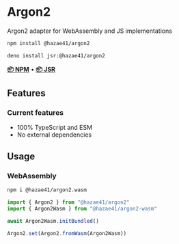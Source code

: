 # Argon2

Argon2 adapter for WebAssembly and JS implementations

```bash
npm install @hazae41/argon2
```

```bash
deno install jsr:@hazae41/argon2
```

[**📦 NPM**](https://www.npmjs.com/package/@hazae41/argon2) • [**📦 JSR**](https://jsr.io/@hazae41/argon2)

## Features

### Current features
- 100% TypeScript and ESM
- No external dependencies

## Usage

### WebAssembly

```bash
npm i @hazae41/argon2.wasm
```

```typescript
import { Argon2 } from "@hazae41/argon2"
import { Argon2Wasm } from "@hazae41/argon2-wasm"

await Argon2Wasm.initBundled()

Argon2.set(Argon2.fromWasm(Argon2Wasm))
```
